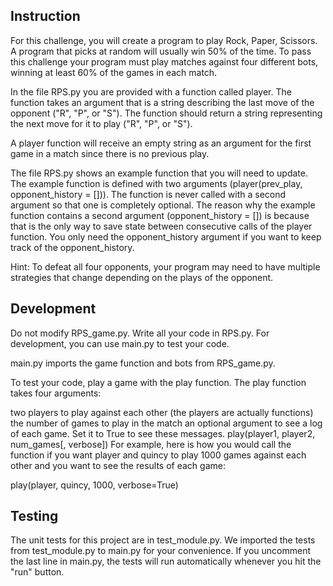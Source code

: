 ## Instruction
For this challenge, you will create a program to play Rock, Paper, Scissors. A program that picks at random will usually win 50% of the time. To pass this challenge your program must play matches against four different bots, winning at least 60% of the games in each match.

In the file RPS.py you are provided with a function called player. The function takes an argument that is a string describing the last move of the opponent ("R", "P", or "S"). The function should return a string representing the next move for it to play ("R", "P", or "S").

A player function will receive an empty string as an argument for the first game in a match since there is no previous play.

The file RPS.py shows an example function that you will need to update. The example function is defined with two arguments (player(prev_play, opponent_history = [])). The function is never called with a second argument so that one is completely optional. The reason why the example function contains a second argument (opponent_history = []) is because that is the only way to save state between consecutive calls of the player function. You only need the opponent_history argument if you want to keep track of the opponent_history.

Hint: To defeat all four opponents, your program may need to have multiple strategies that change depending on the plays of the opponent.

## Development
Do not modify RPS_game.py. Write all your code in RPS.py. For development, you can use main.py to test your code.

main.py imports the game function and bots from RPS_game.py.

To test your code, play a game with the play function. The play function takes four arguments:

two players to play against each other (the players are actually functions)
the number of games to play in the match
an optional argument to see a log of each game. Set it to True to see these messages.
play(player1, player2, num_games[, verbose])
For example, here is how you would call the function if you want player and quincy to play 1000 games against each other and you want to see the results of each game:

play(player, quincy, 1000, verbose=True)

## Testing
The unit tests for this project are in test_module.py. We imported the tests from test_module.py to main.py for your convenience. If you uncomment the last line in main.py, the tests will run automatically whenever you hit the "run" button.
